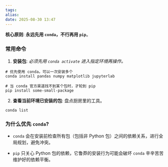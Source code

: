 ```yaml
---
tags: 
alias: 
date: 2025-08-30 13:47
---
```

**核心原则**: **永远先用 `conda`，不行再用 `pip`**。

### 常用命令

1. **安装包**: _必须先用 `conda activate` 进入指定环境再操作。_
    
```
# 优先使用 conda，可以一次安装多个
conda install pandas numpy matplotlib jupyterlab
    
# 当 conda 官方渠道找不到某个包时，才轮到 pip
pip install some-small-package
```
    
2. **查看当前环境已安装的包**: 盘点厨房里的工具。
    
```
conda list
```
    

### 为什么优先 `conda`?

- `conda` 会在安装前检查所有包（包括非 Python 包）之间的依赖关系，进行全局规划，避免冲突。
    
- `pip` 只关心 Python 包的依赖，它鲁莽的安装行为可能会破坏 `conda` 辛辛苦苦维护好的依赖平衡。
    